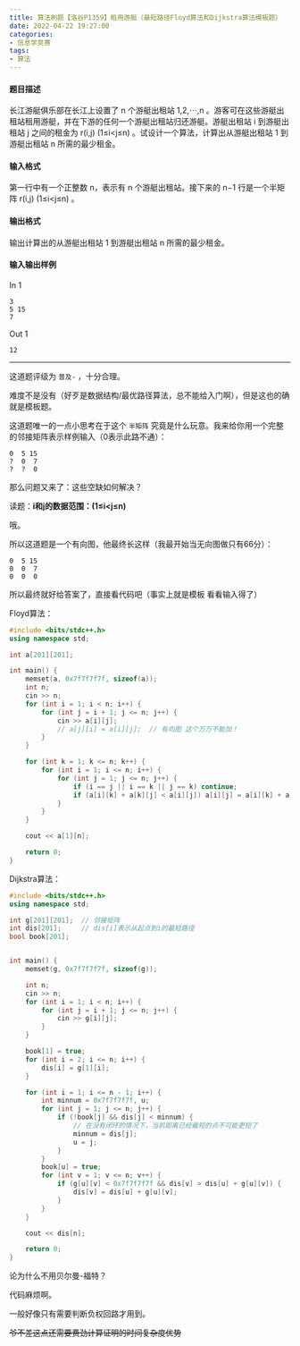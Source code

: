 ```yaml
---
title: 算法刷题【洛谷P1359】租用游艇（最短路径Floyd算法和Dijkstra算法模板题）
date: 2022-04-22 19:27:00
categories:
- 信息学竞赛
tags:
- 算法
---
```


#### 题目描述
长江游艇俱乐部在长江上设置了 n 个游艇出租站 1,2,⋯,n 。游客可在这些游艇出租站租用游艇，并在下游的任何一个游艇出租站归还游艇。游艇出租站 i 到游艇出租站 j 之间的租金为 r(i,j) (1≤i<j≤n) 。试设计一个算法，计算出从游艇出租站 1 到游艇出租站 n 所需的最少租金。

#### 输入格式
第一行中有一个正整数 n，表示有 n 个游艇出租站。接下来的 n−1 行是一个半矩阵 r(i,j) (1≤i<j≤n) 。

#### 输出格式
输出计算出的从游艇出租站 1 到游艇出租站 n 所需的最少租金。

#### 输入输出样例

In 1

```text
3
5 15
7
```

Out 1

```text
12
```

---

这道题评级为 `普及-` ，十分合理。

难度不是没有（好歹是数据结构/最优路径算法，总不能给入门啊），但是这也的确就是模板题。

这道题唯一的一点小思考在于这个 `半矩阵` 究竟是什么玩意。我来给你用一个完整的邻接矩阵表示样例输入（0表示此路不通）：

```text
0  5 15
?  0  7
?  ?  0
```

那么问题又来了：这些空缺如何解决？

读题：**i和j的数据范围：(1≤i<j≤n)**

哦。

所以这道题是一个有向图，他最终长这样（我最开始当无向图做只有66分）：

```text
0  5 15
0  0  7
0  0  0
```

所以最终就好给答案了，直接看代码吧（事实上就是模板 看看输入得了）

Floyd算法：

```cpp
#include <bits/stdc++.h>
using namespace std;

int a[201][201];

int main() {
    memset(a, 0x7f7f7f7f, sizeof(a));
    int n;
    cin >> n;
    for (int i = 1; i < n; i++) {
        for (int j = i + 1; j <= n; j++) {
            cin >> a[i][j];
            // a[j][i] = a[i][j];  // 有向图 这个万万不能加！
        }
    }

    for (int k = 1; k <= n; k++) {
        for (int i = 1; i <= n; i++) {
            for (int j = 1; j <= n; j++) {
                if (i == j || i == k || j == k) continue;
                if (a[i][k] + a[k][j] < a[i][j]) a[i][j] = a[i][k] + a[k][j];
            }
        }
    }

    cout << a[1][n];

    return 0;
}
```

Dijkstra算法：

```cpp
#include <bits/stdc++.h>
using namespace std;

int g[201][201];  // 邻接矩阵
int dis[201];     // dis[i]表示从起点到i的最短路径
bool book[201];


int main() {
    memset(g, 0x7f7f7f7f, sizeof(g));

    int n;
    cin >> n;
    for (int i = 1; i < n; i++) {
        for (int j = i + 1; j <= n; j++) {
            cin >> g[i][j];
        }
    }

    book[1] = true;
    for (int i = 2; i <= n; i++) {
        dis[i] = g[1][i];
    }

    for (int i = 1; i <= n - 1; i++) {
        int minnum = 0x7f7f7f7f, u;
        for (int j = 1; j <= n; j++) {
            if (!book[j] && dis[j] < minnum) {
                // 在没有闭环的情况下，当前距离已经最短的点不可能更短了
                minnum = dis[j];
                u = j;
            }
        }
        book[u] = true;
        for (int v = 1; v <= n; v++) {
            if (g[u][v] < 0x7f7f7f7f && dis[v] > dis[u] + g[u][v]) {
                dis[v] = dis[u] + g[u][v];
            }
        }
    }

    cout << dis[n];

    return 0;
}
```

论为什么不用贝尔曼-福特？

代码麻烦啊。

一般好像只有需要判断负权回路才用到。

~~爷不差这点还需要费劲计算证明的时间复杂度优势~~
